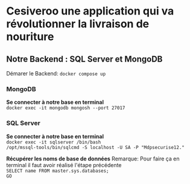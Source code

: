 # Cesiveroo une application qui va révolutionner la livraison de nouriture

## Notre Backend : SQL Server et MongoDB
Démarer le Backend: `docker compose up`

### MongoDB
**Se connecter à notre base en terminal**
<br>
`docker exec -it mongodb mongosh --port 27017`

### SQL Server
**Se connecter à notre base en terminal**
<br>
`docker exec -it sqlserver /bin/bash`
<br>
`/opt/mssql-tools/bin/sqlcmd -S localhost -U SA -P "Mdpsecurise12."`

**Récupérer les noms de base de données**
Remarque: Pour faire ça en terminal il faut avoir réalisé l'étape précédente
<br>
`SELECT name FROM master.sys.databases;`
<br>
`GO`

